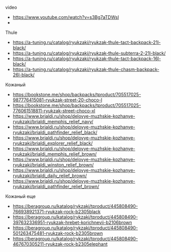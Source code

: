 video
- https://www.youtube.com/watch?v=s3Bg7aTDWsI
- 


Thule
- https://a-tuning.ru/catalog/ryukzaki/ryukzak-thule-tact-backpack-21l-black/
- https://a-tuning.ru/catalog/ryukzaki/ryukzak-thule-subterra-2-21l-black/
- https://a-tuning.ru/catalog/ryukzaki/ryukzak-thule-tact-backpack-16l-black/
- https://a-tuning.ru/catalog/ryukzaki/ryukzak-thule-chasm-backpack-26l-black/

Кожаный
- https://bookstone.me/shop/backpacks/tproduct/705517025-987776415081-ryukzak-street-20-choco-l
- https://bookstone.me/shop/backpacks/tproduct/705517025-776061518811-ryukzak-street-choco-xl
- https://www.brialdi.ru/shop/delovye-muzhskie-kozhanye-ryukzaki/brialdi_memphis_relief_navy/
- https://www.brialdi.ru/shop/delovye-muzhskie-kozhanye-ryukzaki/brialdi_pathfinder_relief_black/
- https://www.brialdi.ru/shop/delovye-muzhskie-kozhanye-ryukzaki/brialdi_explorer_relief_black/
- https://www.brialdi.ru/shop/delovye-muzhskie-kozhanye-ryukzaki/brialdi_memphis_relief_brown/
- https://www.brialdi.ru/shop/delovye-muzhskie-kozhanye-ryukzaki/brialdi_winston_relief_brown/
- https://www.brialdi.ru/shop/delovye-muzhskie-kozhanye-ryukzaki/brialdi_daily_relief_brown/
- https://www.brialdi.ru/shop/delovye-muzhskie-kozhanye-ryukzaki/brialdi_pathfinder_relief_brown/

Кожаный еще
- https://beragroup.ru/katalog/rykzaki/tproduct/445808490-766938921371-ryukzak-rock-b2305black
- https://beragroup.ru/katalog/rykzaki/tproduct/445808490-397632336951-ryukzak-hrebet-korichnevii-b2106brown
- https://beragroup.ru/katalog/rykzaki/tproduct/445808490-501263475481-ryukzak-rock-b2305brown
- https://beragroup.ru/katalog/rykzaki/tproduct/445808490-467670305211-ryukzak-rock-b2305elephant
